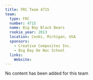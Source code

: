```yaml
---
title: FRC Team 4715
team:
  type: FRC
  number: 4715
  name: Big Bay Black Bears
  rookie_year: 2013
  location: Cooks, Michigan, USA
  sponsors:
    - Creative Composites Inc.
    - Big Bay De Noc School
  links:
    Website: 
---
```

No content has been added for this team